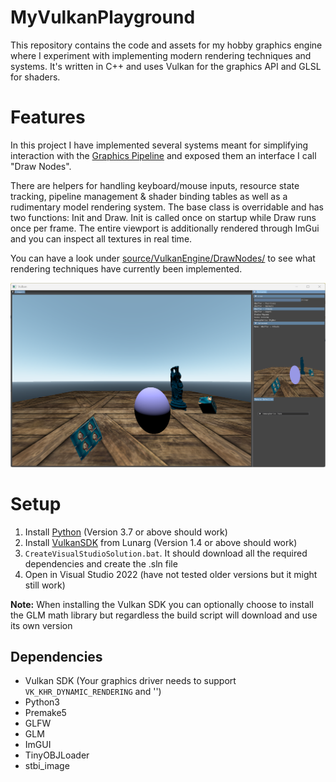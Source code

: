 # MyVulkanPlayground
This repository contains the code and assets for my hobby graphics engine where I experiment with implementing modern rendering techniques and systems. It's written in C++ and uses Vulkan for the graphics API and GLSL for shaders.

# Features
In this project I have implemented several systems meant for simplifying interaction with the [Graphics Pipeline](https://en.wikipedia.org/wiki/Graphics_pipeline) and exposed them an interface I call "Draw Nodes". 

There are helpers for handling keyboard/mouse inputs, resource state tracking, pipeline management & shader binding tables as well as a rudimentary model rendering system. The base class is overridable and has two functions: Init and Draw. Init is called once on startup while Draw runs once per frame. The entire viewport is additionally rendered through ImGui and you can inspect all textures in real time.

You can have a look under [source/VulkanEngine/DrawNodes/](https://github.com/hjelmw/MyVulkanPlayground/tree/main/source/VulkanEngine/DrawNodes
) to see what rendering techniques have currently been implemented.

![alt text](engine.png)

# Setup
1. Install [Python](https://www.python.org/downloads/) (Version 3.7 or above should work)
2. Install [VulkanSDK](https://vulkan.lunarg.com/) from Lunarg (Version 1.4 or above should work)
4. `CreateVisualStudioSolution.bat`. It should download all the required dependencies and create the .sln file
5. Open in Visual Studio 2022 (have not tested older versions but it might still work)


**Note:** When installing the Vulkan SDK you can optionally choose to install the GLM math library but regardless the build script will download and use its own version

## Dependencies
* Vulkan SDK (Your graphics driver needs to support `VK_KHR_DYNAMIC_RENDERING` and '')
* Python3
* Premake5
* GLFW
* GLM
* ImGUI
* TinyOBJLoader
* stbi_image

